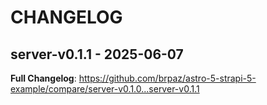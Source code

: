 # CHANGELOG

## server-v0.1.1 - 2025-06-07

**Full Changelog**: https://github.com/brpaz/astro-5-strapi-5-example/compare/server-v0.1.0...server-v0.1.1
